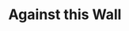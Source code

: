 ---
layout: songpost
title: Against this Wall
category: Anastasia
artists: dan maynard, doug holmes, pat sheehan
play_here:
  src: assets/audio/anastasia/Agtwal.mp3
  name: Against this Wall
  is_relative_url: true
embed_player:
  type: audio_file
  src: assets/audio/anastasia/Agtwal.mp3
  name: Against this Wall
  is_relative_url: true
---